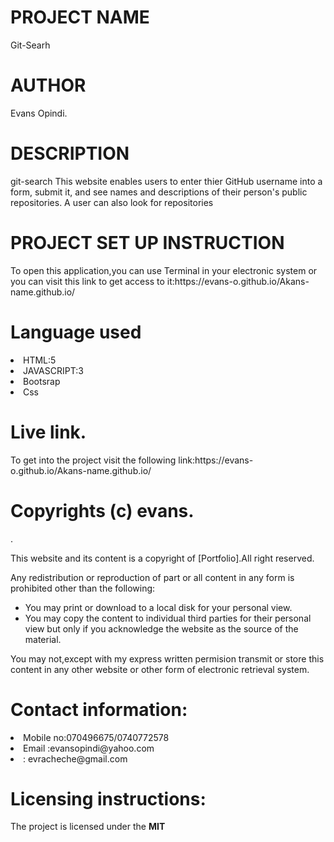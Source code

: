 
<h1>PROJECT NAME</h1>
Git-Searh
<h1>AUTHOR</h1>
Evans Opindi.
<h1>DESCRIPTION</h1>
git-search
  This website enables users to enter thier GitHub username into a form, submit it, and see names and descriptions of their person's public repositories. A user can also look for repositories
<h1>PROJECT SET UP INSTRUCTION</h1>
<p>To open this application,you can use Terminal in your electronic system or you can visit this link to get access to it:https://evans-o.github.io/Akans-name.github.io/
    </p> 
    <h1>Language used</h1>
    <li>HTML:5</li>
    <li>JAVASCRIPT:3</li>
    <li>Bootsrap</li>
    <li>Css</li>
<h1>Live link.</h1>
<p>To get into the project visit the following link:https://evans-o.github.io/Akans-name.github.io/ </p>
<h1>Copyrights (c) evans.</h1>.
<p>This website and its content is a copyright of [Portfolio].All right reserved.</p>
<p>Any redistribution or reproduction of part or all content in any form  is prohibited other than the following:
<ul>
<li>You may print or download to a local disk for your personal view.</li>
<li>You may copy the content to individual third parties for their personal view but only if you acknowledge the website as the source of the material.</li>
</ul>
<p>You may not,except with my express written permision transmit or store this content in any other website or other form of electronic retrieval system.
<h1>Contact information:</h1>
<li>Mobile no:070496675/0740772578</li>
<li>Email :evansopindi@yahoo.com</li>
<li>: evracheche@gmail.com</li>
<h1>Licensing instructions:</h1>
<p>The project is licensed under the <strong>MIT</strong>
